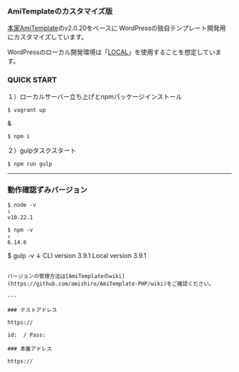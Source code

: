 ### AmiTemplateのカスタマイズ版
[本家AmiTemplate](https://github.com/amishiro/AmiTemplate-PHP)のv2.0.20をベースに
WordPressの独自テンプレート開発用にカスタマイズしています。

WordPressのローカル開発環境は「[LOCAL](https://localwp.com/)」を使用することを想定しています。


### QUICK START

１）ローカルサーバー立ち上げとnpmパッケージインストール

```
$ vagrant up
```
&
```
$ npm i
```

２）gulpタスクスタート

```
$ npm run gulp
```

---

### 動作確認ずみバージョン

```
$ node -v
↓
v10.22.1

$ npm -v
↓
6.14.6
```

$ gulp -v
↓
CLI version 3.9.1
Local version 3.9.1
```

バージョンの管理方法は[AmiTemplateのwiki](https://github.com/amishiro/AmiTemplate-PHP/wiki)をご確認ください。

---

### テストアドレス

https://

id:  / Pass:

### 本番アドレス

https://
